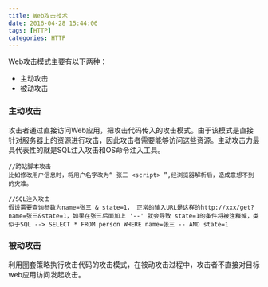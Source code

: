 ```yaml
---
title: Web攻击技术
date: 2016-04-28 15:44:06
tags: [HTTP]
categories: HTTP
---
```

Web攻击模式主要有以下两种：
- 主动攻击
- 被动攻击

### 主动攻击
攻击者通过直接访问Web应用，把攻击代码传入的攻击模式。由于该模式是直接针对服务器上的资源进行攻击，因此攻击者需要能够访问这些资源。主动攻击力最具代表性的就是SQL注入攻击和OS命令注入工具。
```
//跨站脚本攻击
比如修改用户信息时，将用户名字改为“ 张三 <script> ”,经浏览器解析后，造成意想不到的灾难。

//SQL注入攻击
假设需要查询参数为name=张三 & state=1， 正常的输入URL是这样的http://xxx/get?name=张三&state=1，如果在张三后面加上 '--' 就会导致 state=1的条件将被注释掉，类似于SQL --> SELECT * FROM person WHERE name=张三 -- AND state=1
```

### 被动攻击
利用圈套策略执行攻击代码的攻击模式，在被动攻击过程中，攻击者不直接对目标web应用访问发起攻击。

